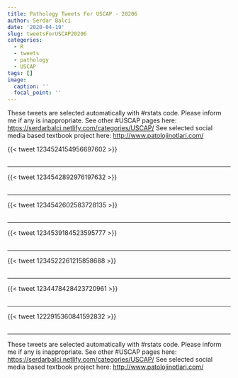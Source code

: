 ```yaml
---
title: Pathology Tweets For USCAP - 20206
author: Serdar Balci
date: '2020-04-19'
slug: tweetsForUSCAP20206
categories:
  - R
  - tweets
  - pathology
  - USCAP
tags: []
image:
  caption: ''
  focal_point: ''
---
```



These tweets are selected automatically with #rstats code. Please inform me if any is inappropriate.
See other #USCAP pages here: https://serdarbalci.netlify.com/categories/USCAP/ 
See selected social media based textbook project here: http://www.patolojinotlari.com/

{{< tweet 1234524154956697602 >}}
<br>
<br>
<hr>
{{< tweet 1234542892976197632 >}}
<br>
<br>
<hr>
{{< tweet 1234542602583728135 >}}
<br>
<br>
<hr>
{{< tweet 1234539184523595777 >}}
<br>
<br>
<hr>
{{< tweet 1234522261215858688 >}}
<br>
<br>
<hr>
{{< tweet 1234478428423720961 >}}
<br>
<br>
<hr>
{{< tweet 1222915360841592832 >}}
<br>
<br>
<hr>


These tweets are selected automatically with #rstats code. Please inform me if any is inappropriate.
See other #USCAP pages here: https://serdarbalci.netlify.com/categories/USCAP/ 
See selected social media based textbook project here: http://www.patolojinotlari.com/
